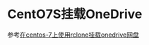 # CentO7S挂载OneDrive

参考[在centos-7上使用rclone挂载onedrive网盘](https://www.centos.bz/2019/02/%E5%9C%A8centos-7%E4%B8%8A%E4%BD%BF%E7%94%A8rclone%E6%8C%82%E8%BD%BDonedrive%E7%BD%91%E7%9B%98/)